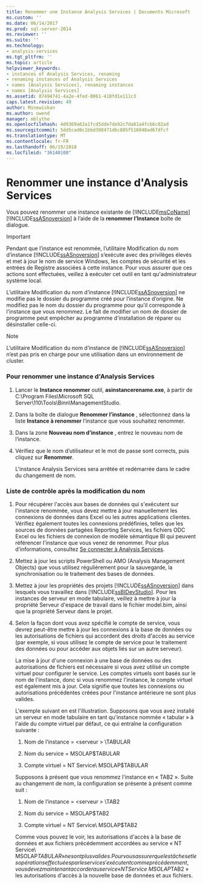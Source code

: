 ```yaml
---
title: Renommer une Instance Analysis Services | Documents Microsoft
ms.custom: ''
ms.date: 06/14/2017
ms.prod: sql-server-2014
ms.reviewer: ''
ms.suite: ''
ms.technology:
- analysis-services
ms.tgt_pltfrm: ''
ms.topic: article
helpviewer_keywords:
- instances of Analysis Services, renaming
- renaming instances of Analysis Services
- names [Analysis Services], renaming instances
- names [Analysis Services]
ms.assetid: 87494741-4a2e-4fed-8061-418fd1e111c3
caps.latest.revision: 49
author: Minewiskan
ms.author: owend
manager: mblythe
ms.openlocfilehash: 4d9369a62a1fcd5dde7de92c7da81a4fcb6c02ad
ms.sourcegitcommit: 5dd5cad0c1bbd308471d6c885f516948ad67dfcf
ms.translationtype: MT
ms.contentlocale: fr-FR
ms.lasthandoff: 06/19/2018
ms.locfileid: "36140108"
---
```

# <a name="rename-an-analysis-services-instance"></a>Renommer une instance d'Analysis Services
  Vous pouvez renommer une instance existante de [!INCLUDE[msCoName](../../includes/msconame-md.md)] [!INCLUDE[ssASnoversion](../../includes/ssasnoversion-md.md)] à l’aide de la **renommer l’Instance** boîte de dialogue.  
  
> [!IMPORTANT]  
>  Pendant que l’instance est renommée, l’utilitaire Modification du nom d’instance [!INCLUDE[ssASnoversion](../../includes/ssasnoversion-md.md)] s’exécute avec des privilèges élevés et met à jour le nom de service Windows, les comptes de sécurité et les entrées de Registre associées à cette instance. Pour vous assurer que ces actions sont effectuées, veillez à exécuter cet outil en tant qu'administrateur système local.  
  
 L’utilitaire Modification du nom d’instance [!INCLUDE[ssASnoversion](../../includes/ssasnoversion-md.md)] ne modifie pas le dossier du programme créé pour l’instance d’origine. Ne modifiez pas le nom du dossier du programme pour qu'il corresponde à l'instance que vous renommez. Le fait de modifier un nom de dossier de programme peut empêcher au programme d'installation de réparer ou désinstaller celle-ci.  
  
> [!NOTE]  
>  L’utilitaire Modification du nom d’instance de [!INCLUDE[ssASnoversion](../../includes/ssasnoversion-md.md)] n’est pas pris en charge pour une utilisation dans un environnement de cluster.  
  
### <a name="to-rename-an-instance-of-analysis-services"></a>Pour renommer une instance d'Analysis Services  
  
1.  Lancer le **Instance renommer** outil, **asinstancerename.exe**, à partir de C:\Program Files\Microsoft SQL Server\110\Tools\Binn\ManagementStudio.  
  
2.  Dans la boîte de dialogue **Renommer l’instance** , sélectionnez dans la liste **Instance à renommer** l’instance que vous souhaitez renommer.  
  
3.  Dans la zone **Nouveau nom d’instance** , entrez le nouveau nom de l’instance.  
  
4.  Vérifiez que le nom d’utilisateur et le mot de passe sont corrects, puis cliquez sur **Renommer**.  
  
     L'instance Analysis Services sera arrêtée et redémarrée dans le cadre du changement de nom.  
  
### <a name="post-rename-checklist"></a>Liste de contrôle après la modification du nom  
  
1.  Pour récupérer l'accès aux bases de données qui s'exécutent sur l'instance renommée, vous devez mettre à jour manuellement les connexions de données dans Excel ou les autres applications clientes. Vérifiez également toutes les connexions prédéfinies, telles que les sources de données partagées Reporting Services, les fichiers ODC Excel ou les fichiers de connexion de modèle sémantique BI qui peuvent référencer l'instance que vous venez de renommer. Pour plus d’informations, consultez [Se connecter à Analysis Services](connect-to-analysis-services.md).  
  
2.  Mettez à jour les scripts PowerShell ou AMO (Analysis Management Objects) que vous utilisez régulièrement pour la sauvegarde, la synchronisation ou le traitement des bases de données.  
  
3.  Mettez à jour les propriétés des projets [!INCLUDE[ssASnoversion](../../includes/ssasnoversion-md.md)] dans lesquels vous travaillez dans [!INCLUDE[ssBIDevStudio](../../includes/ssbidevstudio-md.md)]. Pour les instances de serveur en mode tabulaire, veillez à mettre à jour la propriété Serveur d'espace de travail dans le fichier model.bim, ainsi que la propriété Serveur dans le projet.  
  
4.  Selon la façon dont vous avez spécifié le compte de service, vous devrez peut-être mettre à jour les connexions à la base de données ou les autorisations de fichiers qui accordent des droits d'accès au service (par exemple, si vous utilisez le compte de service pour le traitement des données ou pour accéder aux objets liés sur un autre serveur).  
  
     La mise à jour d'une connexion à une base de données ou des autorisations de fichiers est nécessaire si vous avez utilisé un compte virtuel pour configurer le service. Les comptes virtuels sont basés sur le nom de l'instance, donc si vous renommez l'instance, le compte virtuel est également mis à jour. Cela signifie que toutes les connexions ou autorisations précédentes créées pour l'instance antérieure ne sont plus valides.  
  
     L'exemple suivant en est l'illustration. Supposons que vous avez installé un serveur en mode tabulaire en tant qu'instance nommée « tabular » à l'aide du compte virtuel par défaut, ce qui entraîne la configuration suivante :  
  
    1.  Nom de l’instance = \<serveur > \TABULAR  
  
    2.  Nom du service = MSOLAP$TABULAR  
  
    3.  Compte virtuel = NT Service\ MSOLAP$TABULAR  
  
     Supposons à présent que vous renommez l'instance en « TAB2 ». Suite au changement de nom, la configuration se présente à présent comme suit :  
  
    1.  Nom de l’instance = \<serveur > \TAB2  
  
    2.  Nom du service = MSOLAP$TAB2  
  
    3.  Compte virtuel = NT Service\ MSOLAP$TAB2  
  
     Comme vous pouvez le voir, les autorisations d'accès à la base de données et aux fichiers précédemment accordées au service « NT Service\ MSOLAP$TABULAR » ne sont plus valides. Pour vous assurer que les tâches et les opérations effectuées par le service s'exécutent comme précédemment, vous devez maintenant accorder au service « NT Service\ MSOLAP$TAB2 » les autorisations d'accès à la nouvelle base de données et aux fichiers.  
  
  